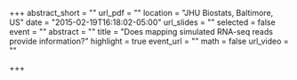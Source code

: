 +++
abstract_short = ""
url_pdf = ""
location = "JHU Biostats, Baltimore, US"
date = "2015-02-19T16:18:02-05:00"
url_slides = ""
selected = false
event = ""
abstract = ""
title = "Does mapping simulated RNA-seq reads provide information?"
highlight = true
event_url = ""
math = false
url_video = ""

+++

